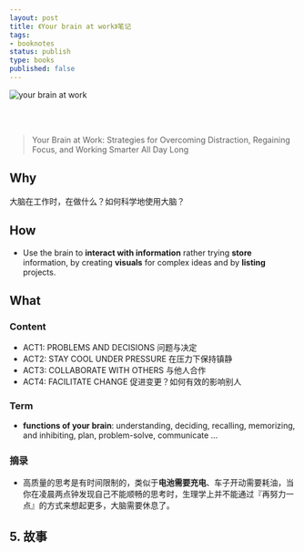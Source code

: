 ```yaml
--- 
layout: post
title: 《Your brain at work》笔记
tags: 
- booknotes
status: publish
type: books
published: false
---
```


![your brain at work](https://i.imgur.com/gQCwiXu.jpg)


<br>
<br>


> Your Brain at Work: Strategies for Overcoming Distraction, Regaining Focus, and Working Smarter All Day Long


## Why 

大脑在工作时，在做什么？如何科学地使用大脑？

## How

* Use the brain to **interact with information** rather trying **store** information, by creating **visuals** for complex ideas and by **listing** projects.

## What

### Content

* ACT1: PROBLEMS AND DECISIONS 问题与决定
* ACT2: STAY COOL UNDER PRESSURE 在压力下保持镇静
* ACT3: COLLABORATE WITH OTHERS 与他人合作
* ACT4: FACILITATE CHANGE 促进变更？如何有效的影响别人


### Term 

* **functions of your brain**: understanding, deciding, recalling, memorizing, and inhibiting, plan, problem-solve, communicate ...

### 摘录

* 高质量的思考是有时间限制的，类似于**电池需要充电**、车子开动需要耗油，当你在凌晨两点钟发现自己不能顺畅的思考时，生理学上并不能通过『再努力一点』的方式来想起更多，大脑需要休息了。



## 5. 故事





<br>
<br>


